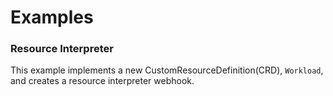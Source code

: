 # Examples

### Resource Interpreter
This example implements a new CustomResourceDefinition(CRD), `Workload`, and creates a resource interpreter webhook.